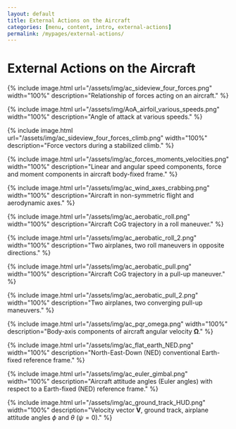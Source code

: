 ```yaml
---
layout: default
title: External Actions on the Aircraft
categories: [menu, content, intro, external-actions]
permalink: /mypages/external-actions/
---
```


# External Actions on the Aircraft

{% include image.html
  url="/assets/img/ac_sideview_four_forces.png"
  width="100%"
  description="Relationship of forces acting on an aircraft."
  %}

{% include image.html
  url="/assets/img/AoA_airfoil_various_speeds.png"
  width="100%"
  description="Angle of attack at various speeds."
  %}

{% include image.html
  url="/assets/img/ac_sideview_four_forces_climb.png"
  width="100%"
  description="Force vectors during a stabilized climb."
  %}

{% include image.html
  url="/assets/img/ac_forces_moments_velocities.png"
  width="100%"
  description="Linear and angular speed components, force and moment components in aircraft body-fixed frame."
  %}

{% include image.html
  url="/assets/img/ac_wind_axes_crabbing.png"
  width="100%"
  description="Aircraft in non-symmetric flight and aerodynamic axes."
  %}

{% include image.html
  url="/assets/img/ac_aerobatic_roll.png"
  width="100%"
  description="Aircraft CoG trajectory in a roll maneuver."
  %}

{% include image.html
  url="/assets/img/ac_aerobatic_roll_2.png"
  width="100%"
  description="Two airplanes, two roll maneuvers in opposite directions."
  %}

{% include image.html
  url="/assets/img/ac_aerobatic_pull.png"
  width="100%"
  description="Aircraft CoG trajectory in a pull-up maneuver."
  %}

{% include image.html
  url="/assets/img/ac_aerobatic_pull_2.png"
  width="100%"
  description="Two airplanes, two converging pull-up maneuvers."
  %}

{% include image.html
  url="/assets/img/ac_pqr_omega.png"
  width="100%"
  description="Body-axis components of aircraft angular velocity $\mathbf{\Omega}$."
  %}

{% include image.html
  url="/assets/img/ac_flat_earth_NED.png"
  width="100%"
  description="North-East-Down (NED) conventional Earth-fixed reference frame."
  %}

{% include image.html
  url="/assets/img/ac_euler_gimbal.png"
  width="100%"
  description="Aircraft attitude angles (Euler angles) with respect to a Earth-fixed (NED) reference frame."
  %}

{% include image.html
  url="/assets/img/ac_ground_track_HUD.png"
  width="100%"
  description="Velocity vector $\boldsymbol{V}$, ground track, airplane attitude angles $\phi$ and $\theta$ ($\psi=0$)."
  %}
